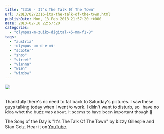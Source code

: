 ```yaml
---
title: "2316 - It's The Talk Of The Town"
url: /2013/02/2316-its-the-talk-of-the-town.html
publishDate: Mon, 18 Feb 2013 21:57:20 +0000
date: 2013-02-18 22:57:20
categories: 
  - "olympus-m-zuiko-digital-45-mm-f1-8"
tags: 
  - "austria"
  - "olympus-om-d-e-m5"
  - "scooter"
  - "shop"
  - "street"
  - "vienna"
  - "wien"
  - "window"
---
```

<div class="container">
<div class="center"><a target="_blank" href="https://d25zfm9zpd7gm5.cloudfront.net/1200x1200/2013/20130218_084820-Edit_lr.jpg"><img src="https://d25zfm9zpd7gm5.cloudfront.net/0600x0600/2013/20130218_084820-Edit_lr.jpg" /></a></div>
</div>
<br />

Thankfully there's no need to fall back to Saturday's pictures. I saw these guys talking today when I went to work. I didn't want to disturb, so I have no idea what the buzz was about. It seems to have been important though 🙂

 The Song of the Day is "It's The Talk Of The Town" by Dizzy Gillespie and Stan Getz. Hear it on <a href="http://www.youtube.com/watch?v=5g67P-uX2N8" target="_blank">YouTube</a>.
